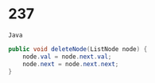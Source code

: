 # 237

`Java`

```java
public void deleteNode(ListNode node) {
    node.val = node.next.val;
    node.next = node.next.next;
}
```